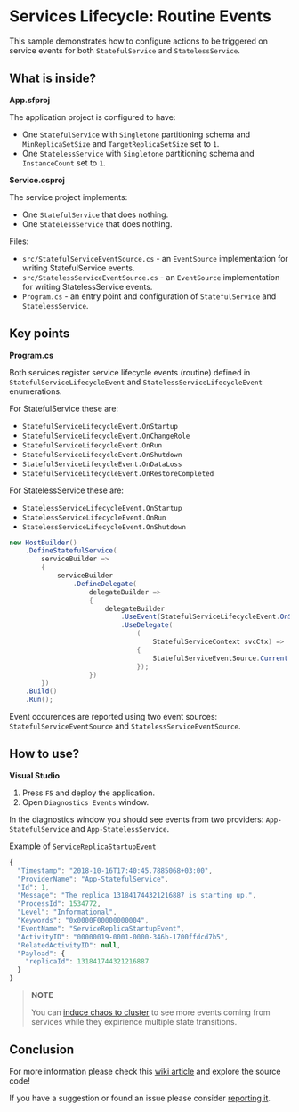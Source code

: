 # Services Lifecycle: Routine Events

This sample demonstrates how to configure actions to be triggered on service events for both `StatefulService` and `StatelessService`.

## What is inside?

**App.sfproj**

The application project is configured to have:
* One `StatefulService` with `Singletone` partitioning schema and `MinReplicaSetSize` and `TargetReplicaSetSize` set to `1`.
* One `StatelessService` with `Singletone` partitioning schema and `InstanceCount` set to `1`.

**Service.csproj**

The service project implements:
* One `StatefulService` that does nothing. 
* One `StatelessService` that does nothing. 

Files:
* `src/StatefulServiceEventSource.cs` - an `EventSource` implementation for writing StatefulService events.
* `src/StatelessServiceEventSource.cs` - an `EventSource` implementation for writing StatelessService events.
* `Program.cs` - an entry point and configuration of `StatefulService` and `StatelessService`.

## Key points

**Program.cs**

Both services register service lifecycle events (routine) defined in `StatefulServiceLifecycleEvent` and `StatelessServiceLifecycleEvent` enumerations. 

For StatefulService these are:
* `StatefulServiceLifecycleEvent.OnStartup`
* `StatefulServiceLifecycleEvent.OnChangeRole`
* `StatefulServiceLifecycleEvent.OnRun`
* `StatefulServiceLifecycleEvent.OnShutdown`
* `StatefulServiceLifecycleEvent.OnDataLoss`
* `StatefulServiceLifecycleEvent.OnRestoreCompleted`

For StatelessService these are:
* `StatelessServiceLifecycleEvent.OnStartup`
* `StatelessServiceLifecycleEvent.OnRun`
* `StatelessServiceLifecycleEvent.OnShutdown`

``` csharp
new HostBuilder()
    .DefineStatefulService(
        serviceBuilder =>
        {
            serviceBuilder
                .DefineDelegate(
                    delegateBuilder =>
                    {
                        delegateBuilder
                            .UseEvent(StatefulServiceLifecycleEvent.OnStartup)
                            .UseDelegate(
                                (
                                    StatefulServiceContext svcCtx) =>
                                {
                                    StatefulServiceEventSource.Current.ServiceReplicaStartupEvent(svcCtx.ReplicaId);
                                });
                    })
        })
    .Build()
    .Run();
```

Event occurences are reported using two event sources: `StatefulServiceEventSource` and `StatelessServiceEventSource`.

## How to use?

**Visual Studio**

1. Press `F5` and deploy the application.
2. Open `Diagnostics Events` window.

In the diagnostics window you should see events from two providers: `App-StatefulService` and `App-StatelessService`.

Example of `ServiceReplicaStartupEvent`

``` javascript
{
  "Timestamp": "2018-10-16T17:40:45.7885068+03:00",
  "ProviderName": "App-StatefulService",
  "Id": 1,
  "Message": "The replica 131841744321216887 is starting up.",
  "ProcessId": 1534772,
  "Level": "Informational",
  "Keywords": "0x0000F00000000004",
  "EventName": "ServiceReplicaStartupEvent",
  "ActivityID": "00000019-0001-0000-346b-1700ffdcd7b5",
  "RelatedActivityID": null,
  "Payload": {
    "replicaId": 131841744321216887
  }
}
```

> **NOTE**
>
> You can [induce chaos to cluster](https://docs.microsoft.com/en-us/azure/service-fabric/service-fabric-controlled-chaos) to see more events coming from services while they expirience multiple state transitions.

## Conclusion

For more information please check this [wiki article][1] and explore the source code! 

If you have a suggestion or found an issue please consider [reporting it][2].

[1]: https://github.com/coherentsolutionsinc/aspnetcore-service-fabric-hosting/wiki/Defining-Delegates
[2]: https://github.com/coherentsolutionsinc/aspnetcore-service-fabric-hosting/issues
